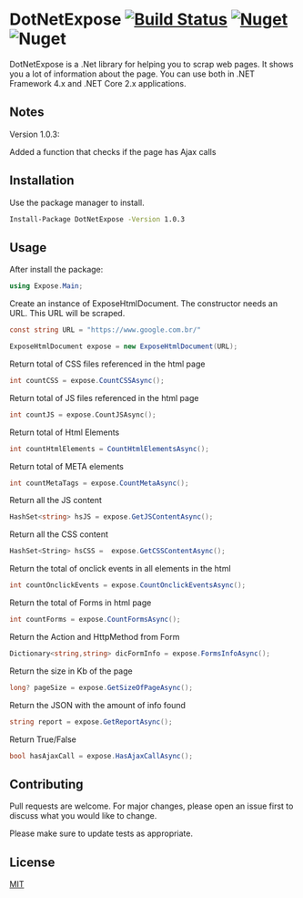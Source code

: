 # DotNetExpose [![Build Status](https://travis-ci.org/joao2391/DotNetExpose.svg?branch=master)](https://travis-ci.org/joao2391/DotNetExpose) [![Nuget](https://img.shields.io/nuget/v/DotNetExpose)](https://www.nuget.org/packages/DotNetExpose/) ![Nuget](https://img.shields.io/nuget/dt/DotNetExpose)

DotNetExpose is a .Net library for helping you to scrap web pages. It shows you a lot of information about the page.
You can use both in .NET Framework 4.x and .NET Core 2.x applications.

## Notes
Version 1.0.3:

Added a function that checks if the page has Ajax calls

## Installation

Use the package manager to install.

```bash
Install-Package DotNetExpose -Version 1.0.3
```

## Usage

After install the package:
```C#
using Expose.Main;
```

Create an instance of ExposeHtmlDocument. The constructor needs an URL. This URL will be scraped.
```C#
const string URL = "https://www.google.com.br/"

ExposeHtmlDocument expose = new ExposeHtmlDocument(URL);
```
 
Return total of CSS files referenced in the html page
```C#
int countCSS = expose.CountCSSAsync();
```
Return total of JS files referenced in the html page
```C
int countJS = expose.CountJSAsync();
```
Return total of Html Elements
```C#
int countHtmlElements = CountHtmlElementsAsync();
```
Return total of META elements
```C#
int countMetaTags = expose.CountMetaAsync();
```
Return all the JS content
```C#
HashSet<string> hsJS = expose.GetJSContentAsync();
```
Return all the CSS content
```C#
HashSet<String> hsCSS =  expose.GetCSSContentAsync();
```
Return the total of onclick events in all elements in the html
```C#
int countOnclickEvents = expose.CountOnclickEventsAsync();
```
Return the total of Forms in html page
```C#
int countForms = expose.CountFormsAsync();
```
Return the Action and HttpMethod from Form
```C#
Dictionary<string,string> dicFormInfo = expose.FormsInfoAsync();
```
Return the size in Kb of the page
```C#
long? pageSize = expose.GetSizeOfPageAsync();
```
Return the JSON with the amount of info found
```C#
string report = expose.GetReportAsync();
```
Return True/False 
```C#
bool hasAjaxCall = expose.HasAjaxCallAsync();
```

## Contributing
Pull requests are welcome. For major changes, please open an issue first to discuss what you would like to change.

Please make sure to update tests as appropriate.

## License
[MIT](https://choosealicense.com/licenses/mit/)

